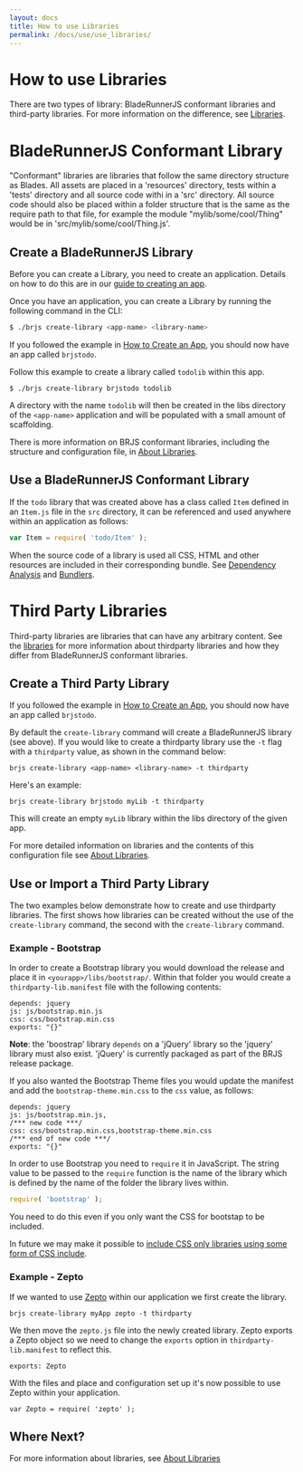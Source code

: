 ```yaml
---
layout: docs
title: How to use Libraries
permalink: /docs/use/use_libraries/
---
```


# How to use Libraries

There are two types of library: BladeRunnerJS conformant libraries and third-party libraries. For more information on the difference, see [Libraries](/docs/concepts/libraries/).

# BladeRunnerJS Conformant Library

"Conformant" libraries are libraries that follow the same directory structure as Blades. All assets are placed in a 'resources' directory, tests within a 'tests' directory and all source code withi in a 'src' directory. All source code should also be placed within a folder structure that is the same as the require path to that file, for example the module "mylib/some/cool/Thing" would be in 'src/mylib/some/cool/Thing.js'.

## Create a BladeRunnerJS Library

Before you can create a Library, you need to create an application. Details on how to do this are in our [guide to creating an app](/docs/use/create_app/).

Once you have an application, you can create a Library by running the following command in the CLI:

```bash
$ ./brjs create-library <app-name> <library-name>
```

If you followed the example in [How to Create an App](/docs/use/create_app/), you should now have an app called `brjstodo`.

Follow this example to create a library called `todolib` within this app.

```
$ ./brjs create-library brjstodo todolib
```

A directory with the name `todolib` will then be created in the libs directory of the `<app-name>` application and will be populated with a small amount of scaffolding.

There is more information on BRJS conformant libraries, including the structure and configuration file, in [About Libraries](/docs/concepts/libraries/).

## Use a BladeRunnerJS Conformant Library

If the `todo` library that was created above has a class called `Item` defined in an `Item.js` file in the `src` directory, it can be referenced and used anywhere within an application as follows:

```js
var Item = require( 'todo/Item' );
```

When the source code of a library is used all CSS, HTML and other resources are included in their corresponding bundle. See [Dependency Analysis](/docs/concepts/dependency_analysis/) and [Bundlers](/docs/concepts/bundlers/).

# Third Party Libraries

Third-party libraries are libraries that can have any arbitrary content. See the [libraries](/docs/concepts/libraries/) for more information about thirdparty libraries and how they differ from BladeRunnerJS conformant libraries.


## Create a Third Party Library

If you followed the example in [How to Create an App](/docs/use/create_app/), you should now have an app called `brjstodo`.

By default the `create-library` command will create a BladeRunnerJS library (see above). If you would like to create a thirdparty library use the `-t` flag with a `thirdparty` value, as shown in the command below:

```
brjs create-library <app-name> <library-name> -t thirdparty
```

Here's an example:

```
brjs create-library brjstodo myLib -t thirdparty
```

This will create an empty `myLib` library within the libs directory of the given app.

For more detailed information on libraries and the contents of this configuration file see [About Libraries](/docs/concepts/libraries/).

## Use or Import a Third Party Library

The two examples below demonstrate how to create and use thirdparty libraries. The first shows how libraries can be created without the use of the `create-library` command, the second with the `create-library` command.

### Example - Bootstrap

In order to create a Bootstrap library you would download the release and place it in `<yourapp>/libs/bootstrap/`. Within that folder you would create a `thirdparty-lib.manifest` file with the following contents:

```
depends: jquery
js: js/bootstrap.min.js
css: css/bootstrap.min.css
exports: "{}"
```

**Note**: the 'boostrap' library `depends` on a 'jQuery' library so the 'jquery' library must also exist. 'jQuery' is currently packaged as part of the BRJS release package.

If you also wanted the Bootstrap Theme files you would update the manifest and add the `bootstrap-theme.min.css` to the `css` value, as follows:

```
depends: jquery
js: js/bootstrap.min.js,
/*** new code ***/
css: css/bootstrap.min.css,bootstrap-theme.min.css
/*** end of new code ***/
exports: "{}"
```

In order to use Bootstrap you need to `require` it in JavaScript. The string value to be passed to the `require` function is the name of the library which is defined by the name of the folder the library lives within.

```js
require( 'bootstrap' );
```

You need to do this even if you only want the CSS for bootstap to be included.

<div class="alert alert-info github">
  <p>In future we may make it possible to <a href="https://github.com/BladeRunnerJS/brjs/issues/767">include CSS only libraries using some form of CSS include</a>.</p>
</div>

### Example - Zepto

If we wanted to use [Zepto](http://zeptojs.com/) within our application we first create the library.

```
brjs create-library myApp zepto -t thirdparty
```

We then move the `zepto.js` file into the newly created library. Zepto exports a Zepto object so we need to change the `exports` option in `thirdparty-lib.manifest` to reflect this.

```
exports: Zepto
```

With the files and place and configuration set up it's now possible to use Zepto within your application.

```
var Zepto = require( 'zepto' );
```

## Where Next?

For more information about libraries, see [About Libraries](/docs/concepts/libraries/)
